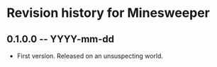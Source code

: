 # Revision history for Minesweeper

## 0.1.0.0  -- YYYY-mm-dd

* First version. Released on an unsuspecting world.
